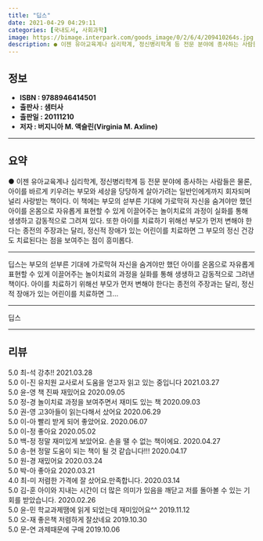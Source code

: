 ```yaml
---
title: "딥스"
date: 2021-04-29 04:29:11
categories: [국내도서, 사회과학]
image: https://bimage.interpark.com/goods_image/0/2/6/4/209410264s.jpg
description: ● 이젠 유아교육계나 심리학계, 정신병리학계 등 전문 분야에 종사하는 사람들은 물론, 아이를 바르게 키우려는 부모와 세상을 당당하게 살아가려는 일반인에게까지 회자되며 널리 사랑받는 책이다. 이 책에는 부모의 섣부른 기대에 가로막혀 자신을 숨겨야만 했던 아이를 온몸으로 자유롭게 표현할
---
```


## **정보**

- **ISBN : 9788946414501**
- **출판사 : 샘터사**
- **출판일 : 20111210**
- **저자 : 버지니아 M. 액슬린(Virginia M. Axline)**

------



## **요약**

●  이젠 유아교육계나 심리학계, 정신병리학계 등 전문 분야에 종사하는 사람들은 물론, 아이를 바르게 키우려는 부모와 세상을 당당하게 살아가려는 일반인에게까지 회자되며 널리 사랑받는 책이다. 이 책에는 부모의 섣부른 기대에 가로막혀 자신을 숨겨야만 했던 아이를 온몸으로 자유롭게 표현할 수 있게 이끌어주는 놀이치료의 과정이 실화를 통해 생생하고 감동적으로 그려져 있다. 또한 아이를 치료하기 위해선 부모가 먼저 변해야 한다는 종전의 주장과는 달리, 정신적 장애가 있는 어린이를 치료하면 그 부모의 정신 건강도 치료된다는 점을 보여주는 점이 흥미롭다.

------

딥스는 부모의 섣부른 기대에 가로막혀 자신을 숨겨야만 했던 아이를 온몸으로 자유롭게 표현할 수 있게 이끌어주는 놀이치료의 과정을 실화를 통해 생생하고 감동적으로 그려낸 책이다. 아이를 치료하기 위해선 부모가 먼저 변해야 한다는 종전의 주장과는 달리, 정신적 장애가 있는 어린이를 치료하면 그... 

------


딥스 

------


## **리뷰** 

5.0 최-석 강추!! 2021.03.28 <br/>5.0 이-진 유치원 교사로서 도움을 얻고자 읽고 있는 중입니다 2021.03.27 <br/>5.0 윤-영 책 진짜 재밌어요  2020.09.05 <br/>5.0 정-경 놀이치료 과정을 보여주면서 재미도 있는 책 2020.09.03 <br/>5.0 권-영 고3아들이 읽는다해서 샀어요 2020.06.29 <br/>5.0 이-아 빨리 받게 되어 좋았어요. 2020.06.07 <br/>5.0 이-정 좋아요 2020.05.02 <br/>5.0 백-정 정말 재미있게 보았어요. 손을 땔 수 없는 책이에요. 2020.04.27 <br/>5.0 송-현 정말 도움이 되는 책이 될 것 같습니다!!! 2020.04.17 <br/>5.0 원-경 재밌어요 2020.03.24 <br/>5.0 박-아 좋아요 2020.03.21 <br/>4.0 최-미 저렴한 가격에 잘 샀어요.만족합니다. 2020.03.14 <br/>5.0 김-훈 아이와 지내는 시간이 더 많은 의미가 있음을 깨닫고 저를 돌아볼 수 있는 기회를 받았습니다.  2020.02.26 <br/>5.0 윤-민 학교과제땜에 읽게 되었는데 재미있어요^^
 2019.11.12 <br/>5.0 오-재 좋은책 저렴하게 잘샀네요 2019.10.30 <br/>5.0 문-연 과제때문에 구매  2019.10.06 <br/>